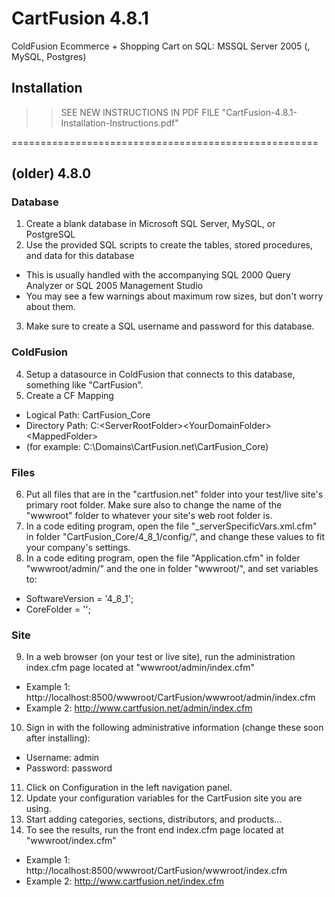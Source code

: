 # CartFusion 4.8.1
ColdFusion Ecommerce + Shopping Cart on SQL: MSSQL Server 2005 (, MySQL, Postgres)

## Installation

>> SEE NEW INSTRUCTIONS IN PDF FILE "CartFusion-4.8.1-Installation-Instructions.pdf"

=====================================================
## (older) 4.8.0

### Database
1. Create a blank database in Microsoft SQL Server, MySQL, or PostgreSQL
2. Use the provided SQL scripts to create the tables, stored procedures, and data for this database
- This is usually handled with the accompanying SQL 2000 Query Analyzer or SQL 2005 Management Studio
- You may see a few warnings about maximum row sizes, but don't worry about them.
3. Make sure to create a SQL username and password for this database.

### ColdFusion
4. Setup a datasource in ColdFusion that connects to this database, something like "CartFusion".
5. Create a CF Mapping
- Logical Path: CartFusion_Core
- Directory Path: C:\<ServerRootFolder>\<YourDomainFolder>\<MappedFolder>
- (for example: C:\Domains\CartFusion.net\CartFusion_Core)

### Files
6. Put all files that are in the "cartfusion.net" folder into your test/live site's primary root folder.  Make sure also to change the name of the "wwwroot" folder to whatever your site's web root folder is.
7. In a code editing program, open the file "_serverSpecificVars.xml.cfm" in folder "CartFusion_Core/4_8_1/config/", and change these values to fit your company's settings.
8. In a code editing program, open the file "Application.cfm" in folder "wwwroot/admin/" and the one in folder "wwwroot/", and set variables to:
- SoftwareVersion = '4_8_1';
- CoreFolder = '<YourCFMappingLogicalPath>';

### Site
9. In a web browser (on your test or live site), run the administration index.cfm page located at "wwwroot/admin/index.cfm"
- Example 1: http://localhost:8500/wwwroot/CartFusion/wwwroot/admin/index.cfm
- Example 2: http://www.cartfusion.net/admin/index.cfm
10. Sign in with the following administrative information (change these soon after installing):
- Username: admin
- Password: password
11. Click on Configuration in the left navigation panel.
12. Update your configuration variables for the CartFusion site you are using.
13. Start adding categories, sections, distributors, and products…
14. To see the results, run the front end index.cfm page located at "wwwroot/index.cfm"
- Example 1: http://localhost:8500/wwwroot/CartFusion/wwwroot/index.cfm
- Example 2: http://www.cartfusion.net/index.cfm
